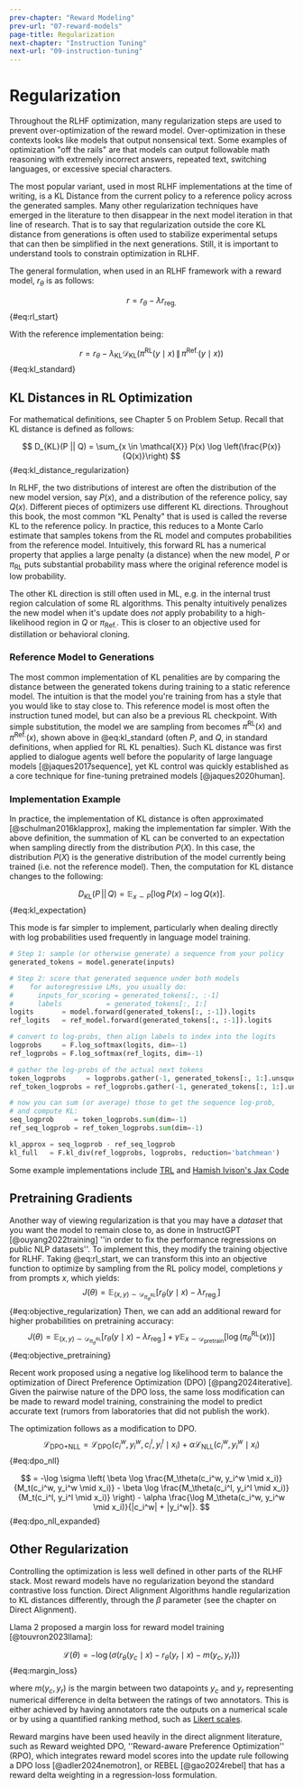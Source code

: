 ```yaml
---
prev-chapter: "Reward Modeling"
prev-url: "07-reward-models"
page-title: Regularization
next-chapter: "Instruction Tuning"
next-url: "09-instruction-tuning"
---
```


# Regularization

Throughout the RLHF optimization, many regularization steps are used to prevent over-optimization of the reward model.
Over-optimization in these contexts looks like models that output nonsensical text.
Some examples of optimization "off the rails" are that models can output followable math reasoning with extremely incorrect answers, repeated text, switching languages, or excessive special characters.

The most popular variant, used in most RLHF implementations at the time of writing, is a KL Distance from the current policy to a reference policy across the generated samples.
Many other regularization techniques have emerged in the literature to then disappear in the next model iteration in that line of research.
That is to say that regularization outside the core KL distance from generations is often used to stabilize experimental setups that can then be simplified in the next generations.
Still, it is important to understand tools to constrain optimization in RLHF.

The general formulation, when used in an RLHF framework with a reward model, $r_\theta$ is as follows:

$$ r = r_\theta - \lambda r_{\text{reg.}} $$ {#eq:rl_start}

With the reference implementation being:

$$
r = r_\theta - \lambda_{\text{KL}} \mathcal{D}_{\text{KL}} \left( \pi^{\text{RL}}(y \mid x) \, \| \, \pi^{\text{Ref.}}(y \mid x) \right)
$$ {#eq:kl_standard}

## KL Distances in RL Optimization

For mathematical definitions, see Chapter 5 on Problem Setup.
Recall that KL distance is defined as follows:

$$ D_{KL}(P || Q) = \sum_{x \in \mathcal{X}} P(x) \log \left(\frac{P(x)}{Q(x)}\right) $$ {#eq:kl_distance_regularization}

In RLHF, the two distributions of interest are often the distribution of the new model version, say $P(x)$, and a distribution of the reference policy, say $Q(x)$.
Different pieces of optimizers use different KL directions. Throughout this book, the most common "KL Penalty" that is used is called the reverse KL to the reference policy. In practice, this reduces to a Monte Carlo estimate that samples tokens from the RL model and computes probabilities from the reference model. Intuitively, this forward RL has a numerical property that applies a large penalty (a distance) when the new model, $P$ or $\pi_\text{RL}$ puts substantial probability mass where the original reference model is low probability.

The other KL direction is still often used in ML, e.g. in the internal trust region calculation of some RL algorithms. This penalty intuitively penalizes the new model when it's update does *not* apply probability to a high-likelihood region in $Q$ or $\pi_\text{Ref.}$. This is closer to an objective used for distillation or behavioral cloning.

### Reference Model to Generations

The most common implementation of KL penalities are by comparing the distance between the generated tokens during training to a static reference model.
The intuition is that the model you're training from has a style that you would like to stay close to.
This reference model is most often the instruction tuned model, but can also be a previous RL checkpoint.
With simple substitution, the model we are sampling from becomes $\pi^{\text{RL}}(x)$ and $\pi^{\text{Ref.}}(x)$, shown above in @eq:kl_standard (often $P$, and $Q$, in standard definitions, when applied for RL KL penalties).
Such KL distance was first applied to dialogue agents well before the popularity of large language models [@jaques2017sequence], yet KL control was quickly established as a core technique for fine-tuning pretrained models [@jaques2020human].

### Implementation Example

In practice, the implementation of KL distance is often approximated [@schulman2016klapprox], making the implementation far simpler.
With the above definition, the summation of KL can be converted to an expectation when sampling directly from the distribution $P(X)$.
In this case, the distribution $P(X)$ is the generative distribution of the model currently being trained (i.e. not the reference model).
Then, the computation for KL distance changes to the following:

$$
D_{\text{KL}}(P \,||\, Q) = \mathbb{E}_{x \sim P} \left[ \log P(x) - \log Q(x) \right].
$$ {#eq:kl_expectation}

This mode is far simpler to implement, particularly when dealing directly with log probabilities used frequently in language model training.

```python
# Step 1: sample (or otherwise generate) a sequence from your policy
generated_tokens = model.generate(inputs)

# Step 2: score that generated sequence under both models
#    for autoregressive LMs, you usually do:
#      inputs_for_scoring = generated_tokens[:, :-1]
#      labels           = generated_tokens[:, 1:]
logits       = model.forward(generated_tokens[:, :-1]).logits
ref_logits   = ref_model.forward(generated_tokens[:, :-1]).logits

# convert to log-probs, then align labels to index into the logits
logprobs     = F.log_softmax(logits, dim=-1)
ref_logprobs = F.log_softmax(ref_logits, dim=-1)

# gather the log-probs of the actual next tokens
token_logprobs     = logprobs.gather(-1, generated_tokens[:, 1:].unsqueeze(-1)).squeeze(-1)
ref_token_logprobs = ref_logprobs.gather(-1, generated_tokens[:, 1:].unsqueeze(-1)).squeeze(-1)

# now you can sum (or average) those to get the sequence log-prob,
# and compute KL:
seq_logprob     = token_logprobs.sum(dim=-1)
ref_seq_logprob = ref_token_logprobs.sum(dim=-1)

kl_approx = seq_logprob - ref_seq_logprob
kl_full   = F.kl_div(ref_logprobs, logprobs, reduction='batchmean')
```

Some example implementations include [TRL](https://github.com/huggingface/trl/blob/5c21de30ae210e4251ead85517ba8dfe3f210e81/trl/trainer/ppo_trainer.py#L1150) and [Hamish Ivison's Jax Code](https://github.com/hamishivi/EasyLM/blob/main/EasyLM/models/llama/llama_train_ppo.py#L278)

## Pretraining Gradients

Another way of viewing regularization is that you may have a *dataset* that you want the model to remain close to, as done in InstructGPT [@ouyang2022training] ''in order to fix the
performance regressions on public NLP datasets''.
To implement this, they modify the training objective for RLHF.
Taking @eq:rl_start, we can transform this into an objective function to optimize by sampling from the RL policy model, completions $y$ from prompts $x$, which yields:
$$
J(\theta) = \mathbb{E}_{(x,y) \sim \mathcal{D}_{\pi^{\text{RL}}_{\theta}}} \left[ r_{\theta}(y \mid x) - \lambda r_{\text{reg.}} \right]
$$ {#eq:objective_regularization}
Then, we can add an additional reward for higher probabilities on pretraining accuracy:
$$
J(\theta) = \mathbb{E}_{(x,y) \sim \mathcal{D}_{\pi^{\text{RL}}_{\theta}}} \left[ r_{\theta}(y \mid x) - \lambda r_{\text{reg.}} \right] + \gamma \mathbb{E}_{x \sim \mathcal{D}_{\text{pretrain}}} \left[ \log(\pi^{\text{RL}}_{\theta}(x)) \right]
$$ {#eq:objective_pretraining}

Recent work proposed using a negative log likelihood term to balance the optimization of Direct Preference Optimization (DPO) [@pang2024iterative].
Given the pairwise nature of the DPO loss, the same loss modification can be made to reward model training, constraining the model to predict accurate text (rumors from laboratories that did not publish the work).

The optimization follows as a modification to DPO.
$$\mathcal{L}_{\text{DPO+NLL}} = \mathcal{L}_{\text{DPO}}(c_i^w, y_i^w, c_i^l, y_i^l \mid x_i) + \alpha \mathcal{L}_{\text{NLL}}(c_i^w, y_i^w \mid x_i)
$$ {#eq:dpo_nll}

$$
= -\log \sigma \left( \beta \log \frac{M_\theta(c_i^w, y_i^w \mid x_i)}{M_t(c_i^w, y_i^w \mid x_i)} - \beta \log \frac{M_\theta(c_i^l, y_i^l \mid x_i)}{M_t(c_i^l, y_i^l \mid x_i)} \right) - \alpha \frac{\log M_\theta(c_i^w, y_i^w \mid x_i)}{|c_i^w| + |y_i^w|}.
$$ {#eq:dpo_nll_expanded}

## Other Regularization

Controlling the optimization is less well defined in other parts of the RLHF stack.
Most reward models have no regularization beyond the standard contrastive loss function.
Direct Alignment Algorithms handle regularization to KL distances differently, through the $\beta$ parameter (see the chapter on Direct Alignment).

Llama 2 proposed a margin loss for reward model training [@touvron2023llama]:

$$
\mathcal{L}(\theta) = - \log \left( \sigma \left( r_{\theta}(y_c \mid x) - r_{\theta}(y_r \mid x) - m(y_c, y_r) \right) \right)
$$ {#eq:margin_loss}

where $m(y_c, y_r)$ is the margin between two datapoints $y_c$ and $y_r$ representing numerical difference in delta between the ratings of two annotators.
This is either achieved by having annotators rate the outputs on a numerical scale or by using a quantified ranking method, such as [Likert scales](https://en.wikipedia.org/wiki/Likert_scale).

Reward margins have been used heavily in the direct alignment literature, such as Reward weighted DPO, ''Reward-aware Preference Optimization'' (RPO), which integrates reward model scores into the update rule following a DPO loss [@adler2024nemotron], or REBEL [@gao2024rebel] that has a reward delta weighting in a regression-loss formulation.
